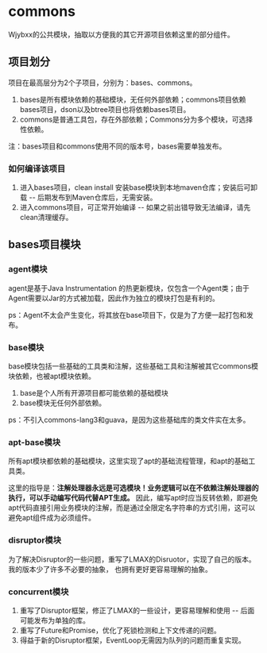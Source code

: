 # commons

Wjybxx的公共模块，抽取以方便我的其它开源项目依赖这里的部分组件。

## 项目划分

项目在最高层分为2个子项目，分别为：bases、commons。

1. bases是所有模块依赖的基础模块，无任何外部依赖；commons项目依赖bases项目，dson以及btree项目也将依赖bases项目。
2. commons是普通工具包，存在外部依赖；Commons分为多个模块，可选择性依赖。

注：bases项目和commons使用不同的版本号，bases需要单独发布。

### 如何编译该项目

1. 进入bases项目，clean install 安装base模块到本地maven仓库；安装后可卸载 -- 后期发布到Maven仓库后，无需安装。
2. 进入commons项目，可正常开始编译 -- 如果之前出错导致无法编译，请先clean清理缓存。

## bases项目模块

### agent模块

agent是基于Java Instrumentation 的热更新模块，仅包含一个Agent类；由于Agent需要以Jar的方式被加载，因此作为独立的模块打包是有利的。

ps：Agent不太会产生变化，将其放在base项目下，仅是为了方便一起打包和发布。

### base模块

base模块包括一些基础的工具类和注解，这些基础工具和注解被其它commons模块依赖，也被apt模块依赖。

1. base是个人所有开源项目都可能依赖的基础模块
2. base模块无任何外部依赖。

ps：不引入commons-lang3和guava，是因为这些基础库的类文件实在太多。

### apt-base模块

所有apt模块都依赖的基础模块，这里实现了apt的基础流程管理，和apt的基础工具类。

这里的指导是：**注解处理器永远是可选模块！业务逻辑可以在不依赖注解处理器的执行，可以手动编写代码代替APT生成。**
因此，编写apt时应当反转依赖，即避免apt代码直接引用业务模块的注解，而是通过全限定名字符串的方式引用，这可以避免apt组件成为必须组件。

### disruptor模块

为了解决Disruptor的一些问题，重写了LMAX的Disruotor，实现了自己的版本。我的版本少了许多不必要的抽象，
也拥有更好更容易理解的抽象。

### concurrent模块

1. 重写了Disruptor框架，修正了LMAX的一些设计，更容易理解和使用 -- 后面可能发布为单独的库。
2. 重写了Future和Promise，优化了死锁检测和上下文传递的问题。
3. 得益于新的Disruptor框架，EventLoop无需因为队列的问题而重复实现。

